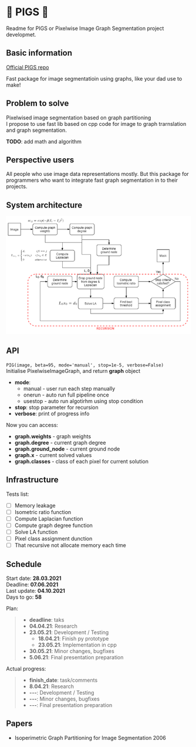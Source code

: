 # :pig: PIGS :pig:
Readme for PIGS or Pixelwise Image Graph Segmentation project developmet.

## Basic information
[Official PIGS repo](https://github.com/veax-void/pigs)

Fast package for image segmentatioin using graphs, like your dad use to make! 

## Problem to solve

Pixelwised image segmentation based on graph partitioning  
I propose to use fast lib based on cpp code for image to graph trarnslation and graph segmentation.

**TODO**: add math and algorithm

## Perspective users
All people who use image data representations mostly. But this package for programmers who want to integrate fast graph segmentation in to their projects.

## System architecture
![Pipeline](./figs/PIGS_PIPELINE.png)

## API
`
PIG(image, beta=95, mode='manual', stop=1e-5, verbose=False)
`  
Initialise PixelwiseImageGraph, and return **graph** object
- **mode**:  
    - manual - user run each step manually  
    - onerun - auto run full pipeline once  
    - usestop - auto run algotirhm using stop condition  
- **stop**: stop parameter for recursion   
- **verbose**: print of progress info  

Now you can access:
- **graph.weights** - graph weights
- **graph.degree** - current graph degree
- **graph.ground_node** - current ground node
- **graph.x** - current solved values 
- **graph.classes** - class of each pixel for current solution

## Infrastructure
Tests list:
- [ ] Memory leakage
- [ ] Isometric ratio function
- [ ] Compute Laplacian function
- [ ] Compute graph degree function
- [ ] Solve LA function
- [ ] Pixel class assignment dunction
- [ ] That recursive not allocate memory each time

## Schedule
Start date: **28.03.2021**  
Deadline: **07.06.2021**  
Last update: **04.10.2021**  
Days to go: **58**  

Plan:
> - **deadline**: taks
>- **04.04.21**: Research
>- **23.05.21**: Development / Testing
>    - **18.04.21**: Finish py prototype
>    - **23.05.21**: Implementation in cpp
>- **30.05.21**: Minor changes, bugfixes
>- **5.06.21**: Final presentation preparation  

Actual progress:
> - **finish_date**: task/comments
> - **8.04.21**:  Research
>- **---**: Development / Testing
>- **---**: Minor changes, bugfixes
>- **---**: Final presentation preparation  

## Papers 
- Isoperimetric Graph Partitioning for Image Segmentation 2006
